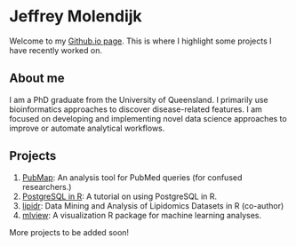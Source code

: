 # Jeffrey Molendijk
Welcome to my [Github.io page](https://jeffreymolendijk.github.io). This is where I highlight some projects I have recently worked on.

## About me
I am a PhD graduate from the University of Queensland. I primarily use bioinformatics approaches to discover disease-related features. I am focused on developing and implementing novel data science approaches to improve or automate analytical workflows.

## Projects
1. [PubMap](https://jeffreymolendijk.shinyapps.io/PubMap/): An analysis tool for PubMed queries (for confused researchers.)
2. [PostgreSQL in R](https://jeffreymolendijk.github.io/PostgreSQL/): A tutorial on using PostgreSQL in R.
3. [lipidr](https://www.lipidr.org): Data Mining and Analysis of Lipidomics Datasets in R (co-author)
4. [mlview](https://github.com/JeffreyMolendijk/ml-viewR): A visualization R package for machine learning analyses.

More projects to be added soon!